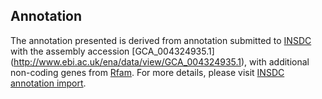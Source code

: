 
Annotation
----------

The annotation presented is derived from annotation submitted to
[INSDC](http://www.insdc.org) with the assembly accession [GCA\_004324935.1]
(http://www.ebi.ac.uk/ena/data/view/GCA_004324935.1),
with additional non-coding genes from
[Rfam](http://rfam.xfam.org/). For more details, please visit [INSDC
annotation import](http://ensemblgenomes.org/info/data/insdc_annotation).
